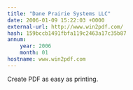 ```yaml
---
title: "Dane Prairie Systems LLC"
date: 2006-01-09 15:22:03 +0000
external-url: http://www.win2pdf.com/
hash: 159bccb1491fbfa119c2463a17c35b87
annum:
    year: 2006
    month: 01
hostname: www.win2pdf.com
---
```


Create PDF as easy as printing.
